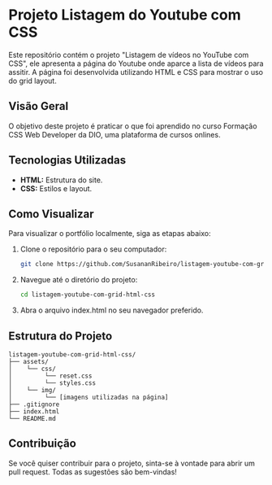 # Projeto Listagem do Youtube com CSS

Este repositório contém o projeto "Listagem de vídeos no YouTube com CSS", ele apresenta a página do Youtube onde aparce a lista de vídeos para assitir. A página foi desenvolvida utilizando HTML e CSS para mostrar o uso do grid layout.

## Visão Geral

O objetivo deste projeto é praticar o que foi aprendido no curso Formação CSS Web Developer da DIO, uma plataforma de cursos onlines. 

## Tecnologias Utilizadas

- **HTML:** Estrutura do site.
- **CSS:** Estilos e layout.

## Como Visualizar

Para visualizar o portfólio localmente, siga as etapas abaixo:

1. Clone o repositório para o seu computador:
   ```bash
   git clone https://github.com/SusananRibeiro/listagem-youtube-com-grid-html-css.git

2. Navegue até o diretório do projeto:
    ```bash
    cd listagem-youtube-com-grid-html-css

3. Abra o arquivo index.html no seu navegador preferido.

## Estrutura do Projeto

```plaintext
listagem-youtube-com-grid-html-css/
├── assets/
│    └── css/
│         └── reset.css
│         └── styles.css
│    └── img/
│         └── [imagens utilizadas na página]
├── .gitignore
├── index.html
└── README.md
```

## Contribuição
Se você quiser contribuir para o projeto, sinta-se à vontade para abrir um pull request. Todas as sugestões são bem-vindas!